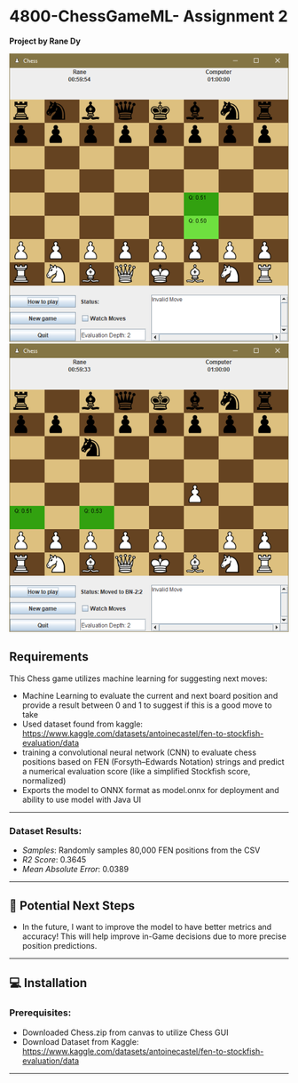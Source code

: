 # 4800-ChessGameML- Assignment 2

**Project by Rane Dy**

![My Game Demo](ChessMove1.png) ![My Game Demo](ChessMove2.png)

## Requirements 

This Chess game utilizes machine learning for suggesting next moves:  
- Machine Learning to evaluate the current and next board position and provide a result between 0 and 1 to suggest if this is a good move to take
- Used dataset found from kaggle: https://www.kaggle.com/datasets/antoinecastel/fen-to-stockfish-evaluation/data
-  training a convolutional neural network (CNN) to evaluate chess positions based on FEN (Forsyth–Edwards Notation) strings and predict a numerical evaluation score (like a simplified Stockfish score, normalized)
-  Exports the model to ONNX format as model.onnx for deployment and ability to use model with Java UI
---

### Dataset Results:
- *Samples*: Randomly samples 80,000 FEN positions from the CSV
- *R2 Score*: 0.3645
- *Mean Absolute Error*: 0.0389
---

## 🚀 Potential Next Steps  

- In the future, I want to improve the model to have better metrics and accuracy! This will help improve in-Game decisions due to more precise position predictions. 

---

## 💻 Installation  

### Prerequisites:  
- Downloaded Chess.zip from canvas to utilize Chess GUI
- Download Dataset from Kaggle: https://www.kaggle.com/datasets/antoinecastel/fen-to-stockfish-evaluation/data
  
---
